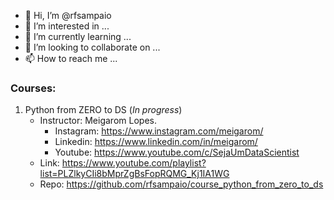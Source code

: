 - 👋 Hi, I’m @rfsampaio
- 👀 I’m interested in ...
- 🌱 I’m currently learning ...
- 💞️ I’m looking to collaborate on ...
- 📫 How to reach me ...

<!---
rfsampaio/rfsampaio is a ✨ special ✨ repository because its `README.md` (this file) appears on your GitHub profile.
You can click the Preview link to take a look at your changes.
--->


### Courses:
1. Python from ZERO to DS (*In progress*)
    - Instructor: Meigarom Lopes.
       - Instagram: https://www.instagram.com/meigarom/
       - Linkedin: https://www.linkedin.com/in/meigarom/
       - Youtube: https://www.youtube.com/c/SejaUmDataScientist
    - Link: https://www.youtube.com/playlist?list=PLZlkyCIi8bMprZgBsFopRQMG_Kj1IA1WG
    - Repo: https://github.com/rfsampaio/course_python_from_zero_to_ds
